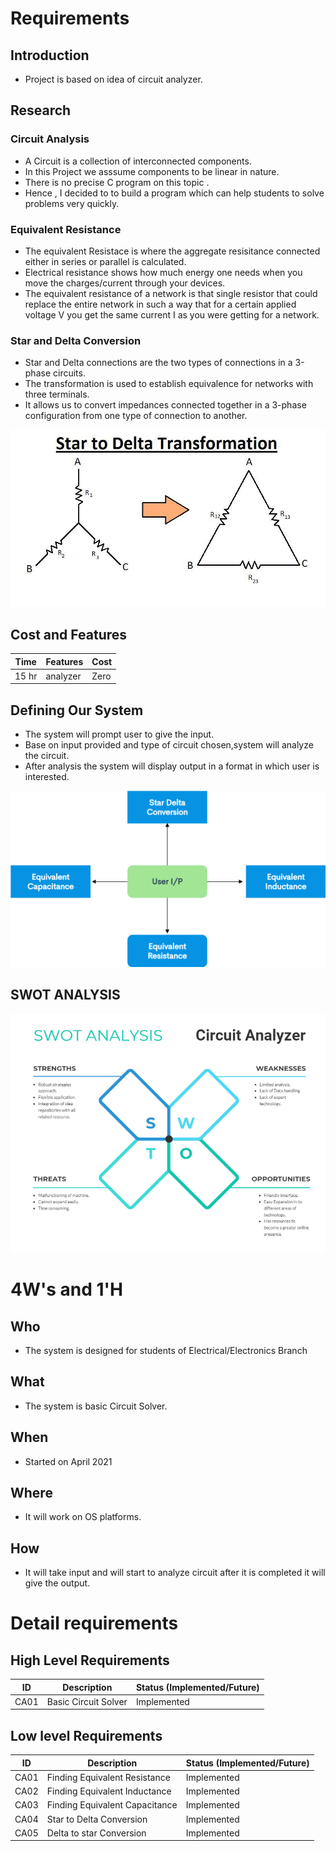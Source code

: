 # Requirements

## Introduction
 * Project is based on idea of circuit analyzer.

## Research

### Circuit Analysis
*   A Circuit is a collection of interconnected components.
*   In this Project we asssume components to be linear in nature.
*   There is no precise C program on this topic .
*   Hence , I decided to to build a program which can help students to solve problems very quickly.
 
### Equivalent Resistance
*   The equivalent Resistace is where the aggregate resisitance connected either in series or parallel is calculated.
*   Electrical resistance shows how much energy one needs when you move the charges/current through your devices.
*   The equivalent resistance of a network is that single resistor that could replace the entire network in such a way that for a certain applied voltage V you get the same current I as you were getting for a network.

### Star and Delta Conversion
*   Star and Delta connections are the two types of connections in a 3-phase circuits.
*   The transformation is used to establish equivalence for networks with three terminals.
*   It allows us to convert impedances connected together in a 3-phase configuration from one type of connection to another.


![Description](https://github.com/MohdHusainKhan/MiniProject/blob/main/1_Requirements/star%20to%20delta.jpg)

## Cost and Features
| Time | Features | Cost |
| ---- | -------- | ---- |
|15 hr | analyzer | Zero |
## Defining Our System
* The system will prompt user to give the input.
* Base on input provided and type of circuit chosen,system will analyze the circuit.
* After analysis the system will display output in a format in which user is interested.










![Description](https://github.com/MohdHusainKhan/MiniProject/blob/main/1_Requirements/Fc.png)



## SWOT ANALYSIS
![Description](https://github.com/MohdHusainKhan/MiniProject/blob/main/1_Requirements/Swot_Analysis.png)

# 4W&#39;s and 1&#39;H

## Who
* The system is designed for students of Electrical/Electronics Branch

## What
*   The system is basic Circuit Solver.

## When
*   Started on April 2021

## Where
*   It will work on OS platforms.

## How
*   It will take input and will start to analyze circuit after it is completed it will give the output.

# Detail requirements
## High Level Requirements
| ID | Description | Status (Implemented/Future) |
| ---- | ----------- | --------------------------- |
| CA01 | Basic Circuit Solver | Implemented |


##  Low level Requirements
| ID | Description | Status (Implemented/Future) |
| ---- | ----------- | --------------------------- |
| CA01 | Finding Equivalent Resistance | Implemented |
| CA02 | Finding Equivalent Inductance | Implemented |
| CA03 | Finding Equivalent Capacitance | Implemented |
| CA04 | Star to Delta Conversion | Implemented |
| CA05 | Delta to star Conversion | Implemented |

 
